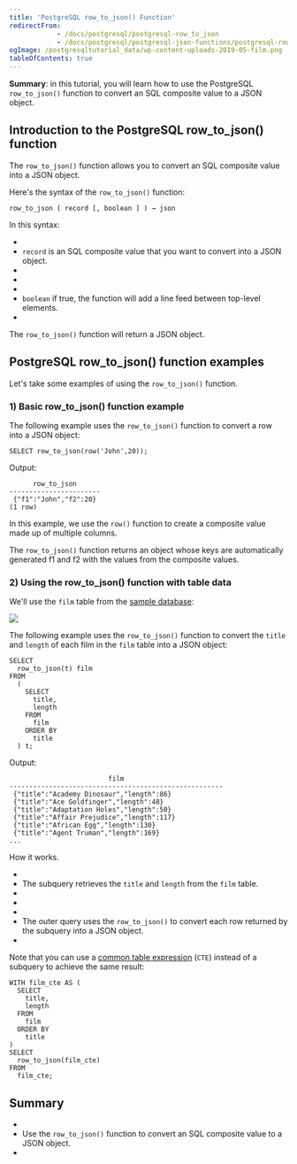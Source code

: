 ```yaml
---
title: 'PostgreSQL row_to_json() Function'
redirectFrom:
            - /docs/postgresql/postgresql-row_to_json 
            - /docs/postgresql/postgresql-json-functions/postgresql-row_to_json/
ogImage: /postgresqltutorial_data/wp-content-uploads-2019-05-film.png
tableOfContents: true
---
```



**Summary**: in this tutorial, you will learn how to use the PostgreSQL `row_to_json()` function to convert an SQL composite value to a JSON object.





## Introduction to the PostgreSQL row_to_json() function





The `row_to_json()` function allows you to convert an SQL composite value into a JSON object.





Here's the syntax of the `row_to_json()` function:





```
row_to_json ( record [, boolean ] ) → json
```





In this syntax:





- 
- `record` is an SQL composite value that you want to convert into a JSON object.
- 
-
- 
- `boolean` if true, the function will add a line feed between top-level elements.
- 





The `row_to_json()` function will return a JSON object.





## PostgreSQL row_to_json() function examples





Let's take some examples of using the `row_to_json()` function.





### 1) Basic row_to_json() function example





The following example uses the `row_to_json()` function to convert a row into a JSON object:





```
SELECT row_to_json(row('John',20));
```





Output:





```
      row_to_json
-----------------------
 {"f1":"John","f2":20}
(1 row)
```





In this example, we use the `row()` function to create a composite value made up of multiple columns.





The `row_to_json()` function returns an object whose keys are automatically generated f1 and f2 with the values from the composite values.





### 2) Using the row_to_json() function with table data





We'll use the `film` table from the [sample database](https://www.postgresqltutorial.com/postgresql-getting-started/postgresql-sample-database/):





![](/postgresqltutorial_data/wp-content-uploads-2019-05-film.png)





The following example uses the `row_to_json()` function to convert the `title` and `length` of each film in the `film` table into a JSON object:





```
SELECT
  row_to_json(t) film
FROM
  (
    SELECT
      title,
      length
    FROM
      film
    ORDER BY
      title
  ) t;
```





Output:





```
                         film
------------------------------------------------------
 {"title":"Academy Dinosaur","length":86}
 {"title":"Ace Goldfinger","length":48}
 {"title":"Adaptation Holes","length":50}
 {"title":"Affair Prejudice","length":117}
 {"title":"African Egg","length":130}
 {"title":"Agent Truman","length":169}
...
```





How it works.





- 
- The subquery retrieves the `title` and `length` from the `film` table.
- 
-
- 
- The outer query uses the `row_to_json()` to convert each row returned by the subquery into a JSON object.
- 





Note that you can use a [common table expression](/docs/postgresql/postgresql-cte) (`CTE`) instead of a subquery to achieve the same result:





```
WITH film_cte AS (
  SELECT
    title,
    length
  FROM
    film
  ORDER BY
    title
)
SELECT
  row_to_json(film_cte)
FROM
  film_cte;
```





## Summary





- 
- Use the `row_to_json()` function to convert an SQL composite value to a JSON object.
- 


